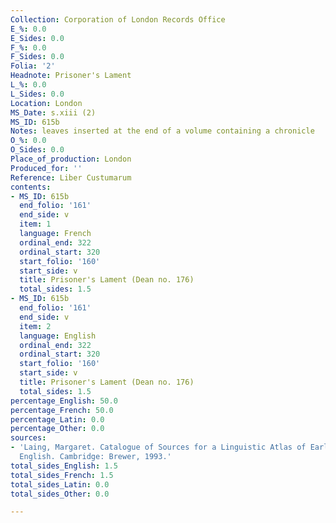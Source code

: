```yaml
---
Collection: Corporation of London Records Office
E_%: 0.0
E_Sides: 0.0
F_%: 0.0
F_Sides: 0.0
Folia: '2'
Headnote: Prisoner's Lament
L_%: 0.0
L_Sides: 0.0
Location: London
MS_Date: s.xiii (2)
MS_ID: 615b
Notes: leaves inserted at the end of a volume containing a chronicle
O_%: 0.0
O_Sides: 0.0
Place_of_production: London
Produced_for: ''
Reference: Liber Custumarum
contents:
- MS_ID: 615b
  end_folio: '161'
  end_side: v
  item: 1
  language: French
  ordinal_end: 322
  ordinal_start: 320
  start_folio: '160'
  start_side: v
  title: Prisoner's Lament (Dean no. 176)
  total_sides: 1.5
- MS_ID: 615b
  end_folio: '161'
  end_side: v
  item: 2
  language: English
  ordinal_end: 322
  ordinal_start: 320
  start_folio: '160'
  start_side: v
  title: Prisoner's Lament (Dean no. 176)
  total_sides: 1.5
percentage_English: 50.0
percentage_French: 50.0
percentage_Latin: 0.0
percentage_Other: 0.0
sources:
- 'Laing, Margaret. Catalogue of Sources for a Linguistic Atlas of Early Medieval
  English. Cambridge: Brewer, 1993.'
total_sides_English: 1.5
total_sides_French: 1.5
total_sides_Latin: 0.0
total_sides_Other: 0.0

---
```

